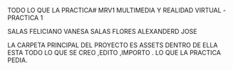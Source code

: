TODO LO QUE LA PRACTICA# MRV1
MULTIMEDIA Y REALIDAD VIRTUAL  -PRACTICA 1

SALAS FELICIANO VANESA
SALAS FLORES ALEXANDERD JOSE

LA CARPETA PRINCIPAL DEL PROYECTO ES ASSETS DENTRO DE ELLA ESTA TODO LO QUE SE CREO ,EDITO ,IMPORTO .
LO QUE LA PRACTICA PEDIA.
